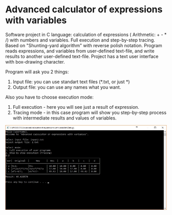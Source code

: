 # Advanced calculator of expressions with variables

Software project in C language: calculation of expressions ( Arithmetic: + - * /) with numbers and variables. Full execution and step-by-step tracing. Based on "Shunting-yard algorithm" with reverse polish notation. Program reads expressions, and variables from user-defined text-file, and write results to another user-defined text-file. Project has a text user interface with box-drawing character. 

Program will ask you 2 things:
1) Input file: you can use standart text files (*.txt, or just *)
2) Output file: you can use any names what you want.

Also you have to choose execution mode:
1) Full execution - here you will see just a result of expression.
2) Tracing mode - in this case program will show you step-by-step process with intermediate results and values of variables.

![alt text](https://github.com/Vvitali/Advanced-calculator-of-expressions-with-variables/blob/master/screenshot.jpg)
